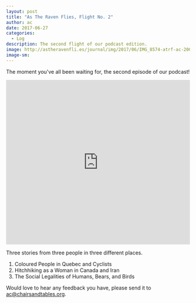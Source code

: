 ```yaml
---
layout: post
title: "As The Raven Flies, Flight No. 2"
author: ac
date: 2017-06-27
categories:
  - Log
description: The second flight of our podcast edition.
image: http://astheravenfli.es/journal/img/2017/06/IMG_8574-atrf-ac-2000-web.jpg
image-sm:
---
```


The moment you've all been waiting for, the second episode of our podcast!

<iframe width="100%" height="450" scrolling="no" frameborder="no" src="https://w.soundcloud.com/player/?url=https%3A//api.soundcloud.com/tracks/329976096&amp;auto_play=false&amp;hide_related=false&amp;show_comments=true&amp;show_user=true&amp;show_reposts=false&amp;visual=true"></iframe>

Three stories from three people in three different places. 

1. Coloured People in Quebec and Cyclists
2. Hitchhiking as a Woman in Canada and Iran
3. The Social Legalities of Humans, Bears, and Birds

Would love to hear any feedback you have, please send it to <a href="mailto:ac@chairsandtables.org">ac@chairsandtables.org</a>.



